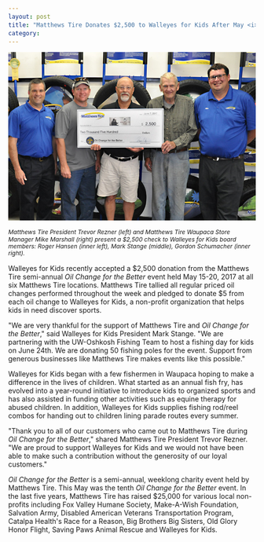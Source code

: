 ```yaml
---
layout: post
title: "Matthews Tire Donates $2,500 to Walleyes for Kids After May <i>Oil Change for the Better</i> Event"
category:
---
```

![Matthews Tire Donates $2,500 to Walleyes for Kids](/img/matthews-tire-walleyes-for-kids.jpg)
<p style="font-size:12px; line-height:1.2em;font-style:italic;">Matthews Tire President Trevor Rezner (left) and Matthews Tire Waupaca Store Manager Mike Marshall (right) present a $2,500 check to Walleyes for Kids board members: Roger Hansen (inner left), Mark Stange (middle), Gordon Schumacher (inner right).</p>

Walleyes for Kids recently accepted a $2,500 donation from the Matthews Tire semi-annual *Oil Change for the Better* event held May 15-20, 2017 at all six Matthews Tire locations. Matthews Tire tallied all regular priced oil changes performed throughout the week and pledged to donate $5 from each oil change to Walleyes for Kids, a non-profit organization that helps kids in need discover sports.

"We are very thankful for the support of Matthews Tire and *Oil Change for the Better*," said Walleyes for Kids President Mark Stange. "We are partnering with the UW-Oshkosh Fishing Team to host a fishing day for kids on June 24th. We are donating 50 fishing poles for the event. Support from generous businesses like Matthews Tire makes events like this possible."

Walleyes for Kids began with a few fishermen in Waupaca hoping to make a difference in the lives of children. What started as an annual fish fry, has evolved into a year-round initiative to introduce kids to organized sports and has also assisted in funding other activities such as equine therapy for abused children. In addition, Walleyes for Kids supplies fishing rod/reel combos for handing out to children lining parade routes every summer.

"Thank you to all of our customers who came out to Matthews Tire during *Oil Change for the Better*," shared Matthews Tire President Trevor Rezner. "We are proud to support Walleyes for Kids and we would not have been able to make such a contribution without the generosity of our loyal customers."

*Oil Change for the Better* is a semi-annual, weeklong charity event held by Matthews Tire. This May was the tenth *Oil Change for the Better* event. In the last five years, Matthews Tire has raised $25,000 for various local non-profits including Fox Valley Humane Society, Make-A-Wish Foundation, Salvation Army, Disabled American Veterans Transportation Program, Catalpa Health's Race for a Reason, Big Brothers Big Sisters, Old Glory Honor Flight, Saving Paws Animal Rescue and Walleyes for Kids.

